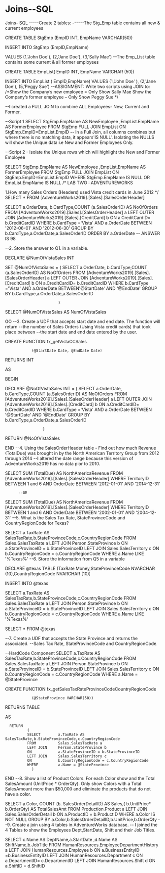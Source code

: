 # Joins--SQL


Joins- SQL
-----Create 2 tables:
------The Stg_Emp table contains all new & current employees

CREATE TABLE	StgEmp (EmpID INT, EmpName VARCHAR(50))

INSERT INTO		StgEmp (EmpID,EmpName)

VALUES	       (1,'John Doe'),
		       (2,'Jane Doe'),
		       (3,'Sally Mae')
--The Emp_List table contains some current & all former employees

CREATE TABLE	EmpList( EmpID INT, EmpName VARCHAR (50))

INSERT INTO		EmpList ( EmpID,EmpName)
VALUES			(1,'John Doe'  ),
				(2,'Jane Doe'), 
				(5,'Peggy Sue')
--ASSIGNMENT: Write two scripts using JOIN to:
/*Show the Company’s new employee = Only Show Sally Mae
Show the Company’s former employee – Only Show Peggy Sue
*/

--I created a FULL JOIN to combine ALL Employees- New, Current and Former.

--Script 1
SELECT StgEmp.EmpName AS NewEmployee ,EmpList.EmpName AS FormerEmployee
FROM StgEmp
FULL JOIN EmpList
ON StgEmp.EmpID=EmpList.EmpID
-- In a Full Join, all columns combines but where there is no matching data, it appears'IS NULL'. Isolating the NULLS will show the Unique data i.e New and Former Employees Only.

--Script 2 - Isolate the Unique rows which will highlight the New and Former Employee

SELECT    StgEmp.EmpName AS NewEmployee ,EmpList.EmpName AS FormerEmployee
FROM	  StgEmp
FULL JOIN EmpList 
ON		   StgEmp.EmpID=EmpList.EmpID
WHERE	  StgEmp.EmpName IS NULL OR EmpList.EmpName IS NULL
/* LAB TWO : ADVENTUREWORKS

1.How many Sales Orders (Headers) used Vista credit cards in June 2012
*/
SELECT *
FROM [AdventureWorks2019].[Sales].[SalesOrderHeader]

SELECT	         a.OrderDate, b.CardType,COUNT (a.SalesOrderID) AS NoOfOrders
FROM	         [AdventureWorks2019].[Sales].[SalesOrderHeader] a
LEFT OUTER JOIN  [AdventureWorks2019].[Sales].[CreditCard] b
ON	             a.CreditCardID= b.CreditCardID
WHERE	         b.CardType ='Vista' AND a.OrderDate BETWEEN '2012-06-01' AND '2012-06-30'
GROUP BY         b.CardType,a.OrderDate,a.SalesOrderID
ORDER BY		 a.OrderDate 
-- ANSWER IS 98

--2. Store the answer to Q1. in a variable.

DECLARE @NumOfVistaSales INT

SET		@NumOfVistaSales = (
							SELECT	         a.OrderDate, b.CardType,COUNT (a.SalesOrderID) AS NoOfOrders
	                        FROM	         [AdventureWorks2019].[Sales].[SalesOrderHeader] a
	                        LEFT OUTER JOIN  [AdventureWorks2019].[Sales].[CreditCard] b
	                        ON	             a.CreditCardID= b.CreditCardID
	                        WHERE	         b.CardType ='Vista'  AND a.OrderDate BETWEEN'@StartDate' AND '@EndDate'
	                        GROUP BY         b.CardType,a.OrderDate,a.SalesOrderID

							)

SELECT	@NumOfVistaSales AS NumOfVistaSales

GO
--3. Create a UDF that accepts start date and end date. The function will return
--the number of Sales Orders (Using Vista credit cards) that took place between
--the start date and end date entered by the user.

CREATE FUNCTION fx_getVistaCCSales

				(@StartDate Date, @EndDate Date)

RETURNS INT

AS

BEGIN

   DECLARE @NoOfVistaSales INT =
                    ( 
                    SELECT	         a.OrderDate, b.CardType,COUNT (a.SalesOrderID) AS NoOfOrders
                    FROM	         [AdventureWorks2019].[Sales].[SalesOrderHeader] a
                    LEFT OUTER JOIN  [AdventureWorks2019].[Sales].[CreditCard] b
                    ON	             a.CreditCardID= b.CreditCardID
                    WHERE           b.CardType ='Vista'  AND a.OrderDate BETWEEN '@StartDate' AND '@EndDate'
                    GROUP BY         b.CardType,a.OrderDate,a.SalesOrderID

			         )
   RETURN @NoOfVistaSales

END
--4. Using the SalesOrderHeader table - Find out how much Revenue (TotalDue) was brought in by the North American Territory Group from 2012 through 2014
--I altered the date range because this version of AdventureWorks2019 has no data pior to 2010.

 SELECT  SUM (TotalDue) AS NorthAmericaRevenue
 FROM    [AdventureWorks2019].[Sales].[SalesOrderHeader] 
 WHERE   TerritoryID BETWEEN 1 and 6
	      AND OrderDate BETWEEN '2012-01-01' AND '2014-12-31'

		  --OR

 SELECT  SUM (TotalDue) AS NorthAmericaRevenue
 FROM    [AdventureWorks2019].[Sales].[SalesOrderHeader] 
 WHERE   TerritoryID BETWEEN 1 and 6
	      AND OrderDate BETWEEN '2002-01-01' AND '2004-12-31'
--5. What is the Sales Tax Rate, StateProvinceCode and CountryRegionCode for Texas?

SELECT		a.TaxRate AS SalesTaxRate,b.StateProvinceCode,c.CountryRegionCode
FROM		Sales.SalesTaxRate a
LEFT JOIN	Person.StateProvince b
ON		    a.StateProvinceID = b.StateProvinceID
LEFT JOIN   Sales.SalesTerritory c
ON			b.CountryRegionCode = c.CountryRegionCode
WHERE		a.Name LIKE '%Texas%' 
--6. Store the information from Q5 in a variable

DECLARE @texas TABLE (TaxRate Money,StateProvinceCode NVARCHAR (10),CountryRegionCode NVARCHAR (10))

INSERT INTO @texas

SELECT a.TaxRate AS SalesTaxRate,b.StateProvinceCode,c.CountryRegionCode
FROM Sales.SalesTaxRate a
LEFT JOIN Person.StateProvince b
ON a.StateProvinceID = b.StateProvinceID
LEFT JOIN Sales.SalesTerritory c
ON b.CountryRegionCode = c.CountryRegionCode
WHERE a.Name LIKE '%Texas%'

SELECT *
FROM @texas

--7. Create a UDF that accepts the State Province and returns the associated.
--Sales Tax Rate, StateProvinceCode and CountryRegionCode.

--HardCode Component
SELECT a.TaxRate AS SalesTaxRate,b.StateProvinceCode,c.CountryRegionCode
FROM Sales.SalesTaxRate a
LEFT JOIN Person.StateProvince b
ON a.StateProvinceID = b.StateProvinceID
LEFT JOIN Sales.SalesTerritory c
ON b.CountryRegionCode = c.CountryRegionCode
WHERE a.Name = @StateProvince

CREATE FUNCTION  fx_getSalesTaxRateProvinceCodeCountryRegionCode

				(@StateProvince VARCHAR(50))

RETURNS TABLE

AS

	  RETURN                         
			  ( 
			  SELECT		a.TaxRate AS SalesTaxRate,b.StateProvinceCode,c.CountryRegionCode
              FROM			Sales.SalesTaxRate a
              LEFT JOIN		Person.StateProvince b
              ON		    a.StateProvinceID = b.StateProvinceID
              LEFT JOIN		Sales.SalesTerritory c
              ON			b.CountryRegionCode = c.CountryRegionCode
              WHERE			a.Name = @StateProvince
				)
END
--8. Show a list of Product Colors. For each Color show and the Total SalesAmount (UnitPrice * OrderQty). Only show Colors with a Total SalesAmount more than $50,000 and eliminate the products that do not have a color.

SELECT 		a.Color, COUNT (b. SalesOrderDetailID) AS Sales,( b.UnitPrice* b.OrderQty) AS TotalSalesAmt
FROM		Production.Product a
LEFT JOIN	Sales.SalesOrderDetail b
ON		    a.ProductID = b.ProductID
WHERE	    a.Color IS NOT NULL
GROUP  BY   a.Color,b.SalesOrderDetailID,b.UnitPrice,b.OrderQty
--9. Create a join using 4 tables in AdventureWorks database.
-- I joined the 4 Tables to show the Employees Dept,StartDate, Shift and their Job Titles.

SELECT	     c.Name AS DeptName,a.StartDate  ,d.Name AS ShiftName,b.JobTitle
FROM		 HumanResources.EmployeeDepartmentHistory a
LEFT JOIN    HumanResources.Employee b
ON           a.BusinessEntityID =b.BusinessEntityID
LEFT JOIN    HumanResources.Department c
ON           a.DepartmentID= c.DepartmentID
LEFT JOIN    HumanResources.Shift  d
ON           a.ShiftID = d.ShiftID
